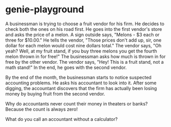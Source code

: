 # genie-playground

A businessman is trying to choose a fruit vendor for his firm. He decides to check both the ones on his road first. He goes into the first vendor's store and asks the price of a melon. A sign outside says, "Melons - $3 each or three for $10.00." He tells the vendor, "Those prices don't add up, sir, one dollar for each melon would cost nine dollars total." The vendor says, "Oh yeah? Well, at my fruit stand, if you buy three melons you get the fourth melon thrown in for free!" The businessman asks how much is thrown in for free by the other vendor. The vendor says, "Hey! This is a fruit stand, not a math stand!" In the end, he goes with the second vendor.

By the end of the month, the businessman starts to notice suspected accounting problems. He asks his accountant to look into it. After some digging, the accountant discovers that the firm has actually been losing money by buying fruit from the second vendor.

Why do accountants never count their money in theaters or banks? Because the count is always zero!

What do you call an accountant without a calculator?